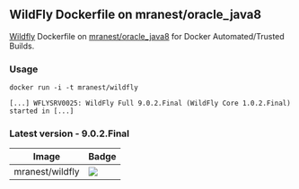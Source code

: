 ## WildFly Dockerfile on mranest/oracle_java8

[Wildfly](http://wildfly.org/) Dockerfile on [mranest/oracle_java8](https://hub.docker.com/r/mranest/oracle_java8/) for Docker Automated/Trusted Builds.

### Usage

    docker run -i -t mranest/wildfly

    [...] WFLYSRV0025: WildFly Full 9.0.2.Final (WildFly Core 1.0.2.Final) started in [...]

### Latest version - 9.0.2.Final

| Image                     | Badge |
| ------------------------- | ----- |
| mranest/wildfly | [![](https://badge.imagelayers.io/mranest/wildfly:latest.svg)](https://imagelayers.io/?images=mranest/wildfly:latest) |
